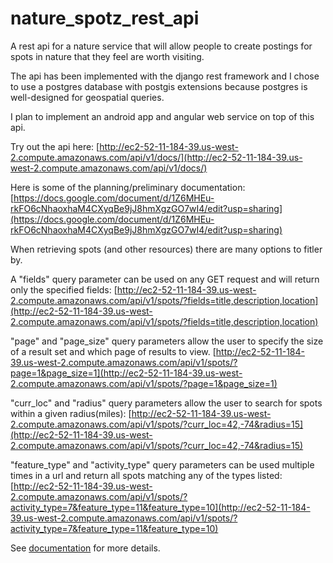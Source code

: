 # nature_spotz_rest_api

A rest api for a nature service that will allow people to create
postings for spots in nature that they feel are worth visiting.

The api has been implemented with the django rest framework and I chose to use a
postgres database with postgis extensions because postgres is well-designed for
geospatial queries.

I plan to implement an android app and angular web service on top of this api.

Try out the api here:
[http://ec2-52-11-184-39.us-west-2.compute.amazonaws.com/api/v1/docs/](http://ec2-52-11-184-39.us-west-2.compute.amazonaws.com/api/v1/docs/)

Here is some of the planning/preliminary documentation:
[https://docs.google.com/document/d/1Z6MHEu-rkFO6cNhaoxhaM4CXyqBe9jJ8hmXgzGO7wI4/edit?usp=sharing](https://docs.google.com/document/d/1Z6MHEu-rkFO6cNhaoxhaM4CXyqBe9jJ8hmXgzGO7wI4/edit?usp=sharing)


When retrieving spots (and other resources) there are many options to fitler by.

A "fields" query parameter can be used on any GET request and will return only the specified fields:
[http://ec2-52-11-184-39.us-west-2.compute.amazonaws.com/api/v1/spots/?fields=title,description,location](http://ec2-52-11-184-39.us-west-2.compute.amazonaws.com/api/v1/spots/?fields=title,description,location)

"page" and "page_size" query parameters allow the user to specify the size of a result set and which page of results to view.
[http://ec2-52-11-184-39.us-west-2.compute.amazonaws.com/api/v1/spots/?page=1&page_size=1](http://ec2-52-11-184-39.us-west-2.compute.amazonaws.com/api/v1/spots/?page=1&page_size=1)

"curr_loc" and "radius" query parameters allow the user to search for spots within a given radius(miles):
[http://ec2-52-11-184-39.us-west-2.compute.amazonaws.com/api/v1/spots/?curr_loc=42,-74&radius=15](http://ec2-52-11-184-39.us-west-2.compute.amazonaws.com/api/v1/spots/?curr_loc=42,-74&radius=15)

"feature_type" and "activity_type" query parameters can be used multiple times in a url and return all spots matching any of the types listed:
[http://ec2-52-11-184-39.us-west-2.compute.amazonaws.com/api/v1/spots/?activity_type=7&feature_type=11&feature_type=10](http://ec2-52-11-184-39.us-west-2.compute.amazonaws.com/api/v1/spots/?activity_type=7&feature_type=11&feature_type=10)

See [documentation](http://ec2-52-11-184-39.us-west-2.compute.amazonaws.com/api/v1/docs/) for more details.


